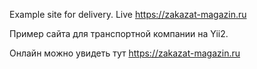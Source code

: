 Example site for delivery.
Live  https://zakazat-magazin.ru

Пример сайта для транспортной компании на Yii2.

Онлайн можно увидеть тут https://zakazat-magazin.ru
